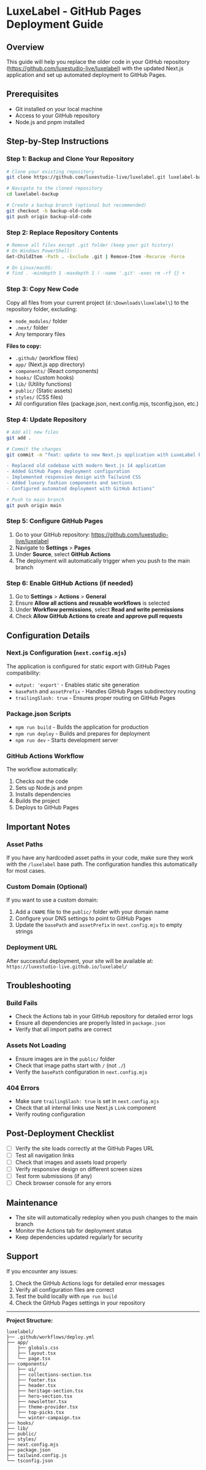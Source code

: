 # LuxeLabel - GitHub Pages Deployment Guide

## Overview
This guide will help you replace the older code in your GitHub repository (https://github.com/luxestudio-live/luxelabel) with the updated Next.js application and set up automated deployment to GitHub Pages.

## Prerequisites
- Git installed on your local machine
- Access to your GitHub repository
- Node.js and pnpm installed

## Step-by-Step Instructions

### Step 1: Backup and Clone Your Repository
```bash
# Clone your existing repository
git clone https://github.com/luxestudio-live/luxelabel.git luxelabel-backup

# Navigate to the cloned repository
cd luxelabel-backup

# Create a backup branch (optional but recommended)
git checkout -b backup-old-code
git push origin backup-old-code
```

### Step 2: Replace Repository Contents
```bash
# Remove all files except .git folder (keep your git history)
# On Windows PowerShell:
Get-ChildItem -Path . -Exclude .git | Remove-Item -Recurse -Force

# On Linux/macOS:
# find . -mindepth 1 -maxdepth 1 ! -name '.git' -exec rm -rf {} +
```

### Step 3: Copy New Code
Copy all files from your current project (`d:\Downloads\luxelabel\`) to the repository folder, excluding:
- `node_modules/` folder
- `.next/` folder
- Any temporary files

**Files to copy:**
- `.github/` (workflow files)
- `app/` (Next.js app directory)
- `components/` (React components)
- `hooks/` (Custom hooks)
- `lib/` (Utility functions)
- `public/` (Static assets)
- `styles/` (CSS files)
- All configuration files (package.json, next.config.mjs, tsconfig.json, etc.)

### Step 4: Update Repository
```bash
# Add all new files
git add .

# Commit the changes
git commit -m "feat: update to new Next.js application with LuxeLabel branding

- Replaced old codebase with modern Next.js 14 application
- Added GitHub Pages deployment configuration
- Implemented responsive design with Tailwind CSS
- Added luxury fashion components and sections
- Configured automated deployment with GitHub Actions"

# Push to main branch
git push origin main
```

### Step 5: Configure GitHub Pages
1. Go to your GitHub repository: https://github.com/luxestudio-live/luxelabel
2. Navigate to **Settings** > **Pages**
3. Under **Source**, select **GitHub Actions**
4. The deployment will automatically trigger when you push to the main branch

### Step 6: Enable GitHub Actions (if needed)
1. Go to **Settings** > **Actions** > **General**
2. Ensure **Allow all actions and reusable workflows** is selected
3. Under **Workflow permissions**, select **Read and write permissions**
4. Check **Allow GitHub Actions to create and approve pull requests**

## Configuration Details

### Next.js Configuration (`next.config.mjs`)
The application is configured for static export with GitHub Pages compatibility:
- `output: 'export'` - Enables static site generation
- `basePath` and `assetPrefix` - Handles GitHub Pages subdirectory routing
- `trailingSlash: true` - Ensures proper routing on GitHub Pages

### Package.json Scripts
- `npm run build` - Builds the application for production
- `npm run deploy` - Builds and prepares for deployment
- `npm run dev` - Starts development server

### GitHub Actions Workflow
The workflow automatically:
1. Checks out the code
2. Sets up Node.js and pnpm
3. Installs dependencies
4. Builds the project
5. Deploys to GitHub Pages

## Important Notes

### Asset Paths
If you have any hardcoded asset paths in your code, make sure they work with the `/luxelabel` base path. The configuration handles this automatically for most cases.

### Custom Domain (Optional)
If you want to use a custom domain:
1. Add a `CNAME` file to the `public/` folder with your domain name
2. Configure your DNS settings to point to GitHub Pages
3. Update the `basePath` and `assetPrefix` in `next.config.mjs` to empty strings

### Deployment URL
After successful deployment, your site will be available at:
`https://luxestudio-live.github.io/luxelabel/`

## Troubleshooting

### Build Fails
- Check the Actions tab in your GitHub repository for detailed error logs
- Ensure all dependencies are properly listed in `package.json`
- Verify that all import paths are correct

### Assets Not Loading
- Ensure images are in the `public/` folder
- Check that image paths start with `/` (not `./`)
- Verify the `basePath` configuration in `next.config.mjs`

### 404 Errors
- Make sure `trailingSlash: true` is set in `next.config.mjs`
- Check that all internal links use Next.js `Link` component
- Verify routing configuration

## Post-Deployment Checklist
- [ ] Verify the site loads correctly at the GitHub Pages URL
- [ ] Test all navigation links
- [ ] Check that images and assets load properly
- [ ] Verify responsive design on different screen sizes
- [ ] Test form submissions (if any)
- [ ] Check browser console for any errors

## Maintenance
- The site will automatically redeploy when you push changes to the main branch
- Monitor the Actions tab for deployment status
- Keep dependencies updated regularly for security

## Support
If you encounter any issues:
1. Check the GitHub Actions logs for detailed error messages
2. Verify all configuration files are correct
3. Test the build locally with `npm run build`
4. Check the GitHub Pages settings in your repository

---

**Project Structure:**
```
luxelabel/
├── .github/workflows/deploy.yml
├── app/
│   ├── globals.css
│   ├── layout.tsx
│   └── page.tsx
├── components/
│   ├── ui/
│   ├── collections-section.tsx
│   ├── footer.tsx
│   ├── header.tsx
│   ├── heritage-section.tsx
│   ├── hero-section.tsx
│   ├── newsletter.tsx
│   ├── theme-provider.tsx
│   ├── top-picks.tsx
│   └── winter-campaign.tsx
├── hooks/
├── lib/
├── public/
├── styles/
├── next.config.mjs
├── package.json
├── tailwind.config.js
└── tsconfig.json
```